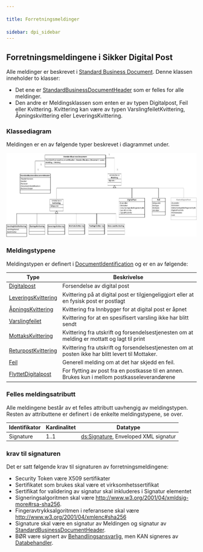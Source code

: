 ```yaml
---

title: Forretningsmeldinger  

sidebar: dpi_sidebar
---
```


## Forretningsmeldingene i Sikker Digital Post

Alle meldinger er beskrevet i [Standard Business
Document](https://difi.github.io/felleslosninger/standardbusinessdocument_index.htmll). Denne klassen
inneholder to klasser:

  - Det ene er
    [StandardBusinessDocumentHeader](https://difi.github.io/felleslosninger/sdp_standardbusinessdocumentheader.html)
    som er felles for alle meldinger. 
  - Den andre er Meldingsklassen som enten er av typen Digitalpost, Feil
    eller Kvittering. Kvittering kan være av typen
    VarslingfeiletKvittering, Åpningskvittering eller
    LeveringsKvittering.

### Klassediagram

Meldingen er en av følgende typer beskrevet i diagrammet under.

![](../forretningslag/StandardBusinessDocument/uml_diagram.jpg)

### Meldingstypene

Meldingstypen er definert i
[DocumentIdentification](https://difi.github.io/felleslosninger/sdp_documentidentification.html )
og er en av følgende:

| Type | Beskrivelse |
| --- | --- |
| [Digitalpost]({{site.baseurl}}/resources/begrep/sikkerDigitalPost/forretningslag/DigitalpostMelding.png) | Forsendelse av digital post |
| [LeveringsKvittering]({{site.baseurl}}/resources/begrep/sikkerDigitalPost/meldinger/LeveringsKvittering) | Kvittering på at digital post er tilgjengeliggjort eller at en fysisk post er postlagt |
| [ÅpningsKvittering]({{site.baseurl}}/resources/begrep/sikkerDigitalPost/begrep/aapningskvittering) | Kvittering fra Innbygger for at digital post er åpnet |
| [Varslingfeilet]({{site.baseurl}}/resources/begrep/sikkerDigitalPost/meldinger/VarslingfeiletKvittering) | Kvittering for at en spesifisert varsling ikke har blitt sendt |
| [MottaksKvittering]({{site.baseurl}}/resources/begrep/sikkerDigitalPost/meldinger/MottaksKvittering) | Kvittering fra utskrift og forsendelsestjenesten om at melding er mottatt og lagt til print |
| [ReturpostKvittering]({{site.baseurl}}/resources/begrep/sikkerDigitalPost/meldinger/ReturpostKvittering) | Kvittering fra utskrift og forsendelsestjenesten om at posten ikke har blitt levert til Mottaker. |
| [Feil]({{site.baseurl}}/resources/begrep/sikkerDigitalPost/meldinger/Feil) | Generell melding om at det har skjedd en feil. |
| [FlyttetDigitalpost]({{site.baseurl}}/resources/begrep/sikkerDigitalPost/meldinger/FlyttetDigitalPostMelding) | For flytting av post fra en postkasse til en annen. Brukes kun i mellom postkasseleverandørene |

### Felles meldingsatributt

Alle meldingene består av et felles attributt uavhengig av
meldingstypen.  
Resten av attributtene er definert i de enkelte meldingstypene, se over.

| Identifikator | Kardinalitet | Datatype |
| --- | --- | --- |
| Signature | 1..1 | [ds:Signature](https://www.oasis-open.org/committees/download.php/21256/wss-v1.1-spec-errata-os-SOAPMessageSecurity.htm#_Toc118717148), Enveloped XML signatur |

### krav til signaturen

Det er satt følgende krav til signaturen av forretningsmeldingene:

  - Security Token være X509 sertifikater 
  - Sertifikatet som brukes skal være et virksomhetssertifikat
  - Sertifikat for validering av signatur skal inkluderes i Signatur
    elementet
  - Signeringsalgoritmen skal være
    <http://www.w3.org/2001/04/xmldsig-more#rsa-sha256>. 
  - Fingeravtrykksalgoritmen i referansene skal være
    <http://www.w3.org/2001/04/xmlenc#sha256>
  - Signature skal være en signatur av Meldingen og signatur av
    [StandardBusinessDocumentHeader]({{site.baseurl}}/resources/begrep/sikkerDigitalPost/forretningslag/StandardBusinessDocument/StandardBusinessDocumentHeader).
  - BØR være signert av
    [Behandlingsansvarlig]({{site.baseurl}}/resources/begrep/sikkerDigitalPost/forretningslag/Aktorer), men KAN signeres
    av [Databehandler]({{site.baseurl}}/resources/begrep/sikkerDigitalPost/forretningslag/Aktorer).
